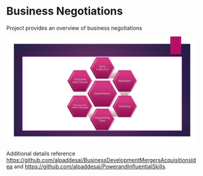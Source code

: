 # Business Negotiations

Project provides an overview of business negotiations 

![image](slide.jpg)

Additional details reference https://github.com/alpaddesai/BusinessDevelopmentMergersAcquisitionsIdea and https://github.com/alpaddesai/PowerandInfluentialSkills.
